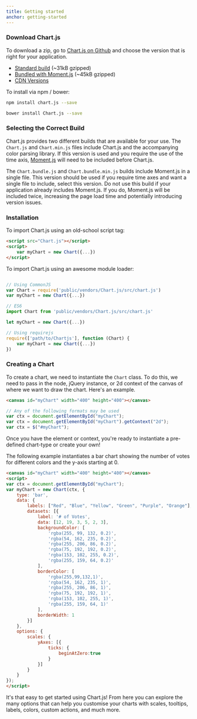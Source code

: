 ```yaml
---
title: Getting started
anchor: getting-started
---
```


### Download Chart.js

To download a zip, go to [Chart.js on Github](https://github.com/chartjs/Chart.js) and choose the version that is right for your application.
* [Standard build](https://raw.githubusercontent.com/chartjs/Chart.js/master/dist/Chart.js) (~31kB gzipped)
* [Bundled with Moment.js](https://raw.githubusercontent.com/chartjs/Chart.js/master/dist/Chart.bundle.js) (~45kB gzipped)
* [CDN Versions](https://cdnjs.com/libraries/Chart.js)

To install via npm / bower:

```bash
npm install chart.js --save
```
```bash
bower install Chart.js --save
```

### Selecting the Correct Build

Chart.js provides two different builds that are available for your use. The `Chart.js` and `Chart.min.js` files include Chart.js and the accompanying color parsing library. If this version is used and you require the use of the time axis, [Moment.js](http://momentjs.com/) will need to be included before Chart.js.

The `Chart.bundle.js` and `Chart.bundle.min.js` builds include Moment.js in a single file. This version should be used if you require time axes and want a single file to include, select this version. Do not use this build if your application already includes Moment.js. If you do, Moment.js will be included twice, increasing the page load time and potentially introducing version issues.

### Installation

To import Chart.js using an old-school script tag:

```html
<script src="Chart.js"></script>
<script>
    var myChart = new Chart({...})
</script>
```

To import Chart.js using an awesome module loader:

```javascript

// Using CommonJS
var Chart = require('public/vendors/Chart.js/src/chart.js')
var myChart = new Chart({...})

// ES6
import Chart from 'public/vendors/Chart.js/src/chart.js'

let myChart = new Chart({...})

// Using requirejs
require(['path/to/Chartjs'], function (Chart) {
    var myChart = new Chart({...})
})

```

### Creating a Chart

To create a chart, we need to instantiate the `Chart` class. To do this, we need to pass in the node, jQuery instance, or 2d context of the canvas of where we want to draw the chart. Here's an example.

```html
<canvas id="myChart" width="400" height="400"></canvas>
```

```javascript
// Any of the following formats may be used
var ctx = document.getElementById("myChart");
var ctx = document.getElementById("myChart").getContext("2d");
var ctx = $("#myChart");
```

Once you have the element or context, you're ready to instantiate a pre-defined chart-type or create your own!

The following example instantiates a bar chart showing the number of votes for different colors and the y-axis starting at 0.

```html
<canvas id="myChart" width="400" height="400"></canvas>
<script>
var ctx = document.getElementById("myChart");
var myChart = new Chart(ctx, {
    type: 'bar',
    data: {
        labels: ["Red", "Blue", "Yellow", "Green", "Purple", "Orange"],
        datasets: [{
            label: '# of Votes',
            data: [12, 19, 3, 5, 2, 3],
            backgroundColor: [
                'rgba(255, 99, 132, 0.2)',
                'rgba(54, 162, 235, 0.2)',
                'rgba(255, 206, 86, 0.2)',
                'rgba(75, 192, 192, 0.2)',
                'rgba(153, 102, 255, 0.2)',
                'rgba(255, 159, 64, 0.2)'
            ],
            borderColor: [
                'rgba(255,99,132,1)',
                'rgba(54, 162, 235, 1)',
                'rgba(255, 206, 86, 1)',
                'rgba(75, 192, 192, 1)',
                'rgba(153, 102, 255, 1)',
                'rgba(255, 159, 64, 1)'
            ],
            borderWidth: 1
        }]
    },
    options: {
        scales: {
            yAxes: [{
                ticks: {
                    beginAtZero:true
                }
            }]
        }
    }
});
</script>
```

It's that easy to get started using Chart.js! From here you can explore the many options that can help you customise your charts with scales, tooltips, labels, colors, custom actions, and much more.
